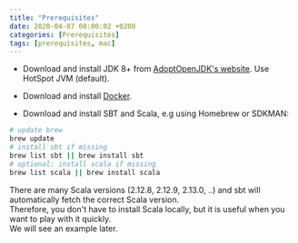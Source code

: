 ```yaml
---
title: "Prerequisites"
date: 2020-04-07 00:00:02 +0200
categories: [Prerequisites]
tags: [prerequisites, mac]
---
```


- Download and install JDK 8+ from [AdoptOpenJDK's website](https://adoptopenjdk.net/). Use HotSpot JVM (default).

- Download and install [Docker](https://www.docker.com/).

- Download and install SBT and Scala, e.g using Homebrew or SDKMAN:

```bash
# update brew
brew update
# install sbt if missing
brew list sbt || brew install sbt
# optional: install scala if missing
brew list scala || brew install scala
```

There are many Scala versions (2.12.8, 2.12.9, 2.13.0, ..) and sbt will automatically fetch the correct Scala version.  
Therefore, you don't have to install Scala locally, but it is useful when you want to play with it quickly.  
We will see an example later.